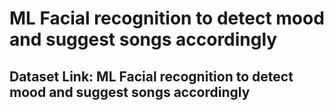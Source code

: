 # ML Facial recognition to detect mood and suggest songs accordingly 
## Dataset Link: ML Facial recognition to detect mood and suggest songs accordingly 
